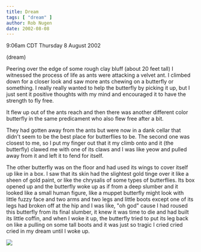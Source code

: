 ```yaml
---
title: Dream
tags: [ "dream" ]
author: Rob Nugen
date: 2002-08-08
---
```


<p class=date>9:06am CDT Thursday 8 August 2002</p>

<p class=note>(dream)</p>

<p class=dream>Peering over the edge of some rough clay bluff (about
20 feet tall) I witnessed the process of life as ants were attacking a
velvet ant.  I climbed down for a closer look and saw more ants
chewing on a butterfly or something.  I really really wanted to help
the butterfly by picking it up, but I just sent it positive thoughts
with my mind and encouraged it to have the strength to fly free.</p>

<p class=dream>It flew up out of the ants reach and then there was another
different color butterfly in the same predicament who also flew free
after a bit.</p>

<p class=dream>They had gotten away from the ants but were now in a dank cellar
that didn't seem to be the best place for butterflies to be.  The
second one was closest to me, so I put my finger out that it my climb
onto and it (the butterfly) clawed me with one of its claws and I was
like yeow and pulled away from it and left it to fend for itself.</p>

<p class=dream>The other butterfly was on the floor and had used its
wings to cover itself up like in a box.  I saw that its skin had the
slightest gold tinge over it like a sheen of gold paint, or like the
chrysalis of some types of butterflies.  Its box opened up and the
butterfly woke up as if from a deep slumber and it looked like a small
human figure, like a muppet butterfly might look with little fuzzy
face and two arms and two legs and little boots except one of its legs
had broken off at the hip and I was like, "oh god" cause I had roused
this butterfly from its final slumber, it knew it was time to die and
had built its little coffin, and when I woke it up, the butterfly
tried to put its leg back on like a pulling on some tall boots and it
was just so tragic I cried cried cried in my dream until I woke
up.</p>

<p><img src="/images/rob/wL-ROB.gif"/></p>
